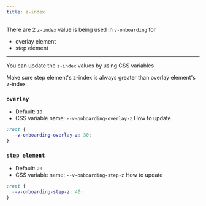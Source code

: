 ```yaml
---
title: z-index
---
```

There are 2 `z-index` value is being used in `v-onboarding` for
- overlay element
- step element
---
You can update the `z-index` values by using CSS variables

<alert type="info">
Make sure step element's z-index is always greater than overlay element's z-index
</alert>

### `overlay`
- Default: `10`
- CSS variable name: `--v-onboarding-overlay-z`
How to update
```css
:root {
  --v-onboarding-overlay-z: 30;
}
```

### `step element`
- Default: `20`
- CSS variable name: `--v-onboarding-step-z`
How to update
```css
:root {
  --v-onboarding-step-z: 40;
}
```

